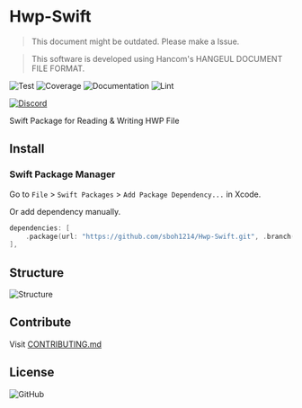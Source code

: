 # Hwp-Swift

> This document might be outdated. Please make a Issue.

> This software is developed using Hancom's HANGEUL DOCUMENT FILE FORMAT.

![Test](https://github.com/sboh1214/Hwp-Swift/workflows/Test/badge.svg)
![Coverage](https://github.com/sboh1214/Hwp-Swift/workflows/Coverage/badge.svg)
![Documentation](https://github.com/sboh1214/Hwp-Swift/workflows/Documentation/badge.svg)
![Lint](https://github.com/sboh1214/Hwp-Swift/workflows/Lint/badge.svg)

[![Discord](https://img.shields.io/discord/761775951012692018?label=Discord)](https://discord.gg/rV6d5JX)

Swift Package for Reading & Writing HWP File

## Install

### Swift Package Manager

Go to ```File``` > ```Swift Packages``` > ```Add Package Dependency...``` in Xcode.

Or add dependency manually.

```swift
dependencies: [
    .package(url: "https://github.com/sboh1214/Hwp-Swift.git", .branch("main")),
],
```

## Structure

![Structure](https://github.com/sboh1214/Hwp-Swift/blob/main/.github/structure/Structure.png)

## Contribute

Visit [CONTRIBUTING.md](https://github.com/sboh1214/Hwp-Swift/blob/main/CONTRIBUTING.md)

## License

![GitHub](https://img.shields.io/github/license/sboh1214/Hwp-Swift)
